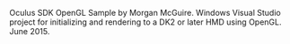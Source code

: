 Oculus SDK OpenGL Sample by Morgan McGuire. 
Windows Visual Studio project for initializing and rendering to a DK2 or later HMD using OpenGL. June 2015.

